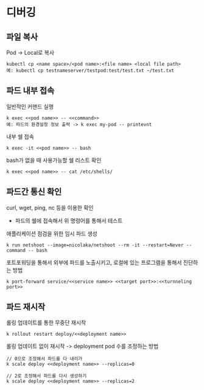 # 디버깅
## 파일 복사
Pod -> Local로 복사
```
kubectl cp <name space>/<pod name>:<file name> <local file path>
예: kubectl cp testnameserver/testpod:test/test.txt ~/test.txt
```

## 파드 내부 접속
일반적인 커맨드 실행
```
k exec <<pod name>> -- <<command>>
예: 파드의 환경설정 정보 출력 -> k exec my-pod -- printevnt
```

내부 쉘 접속
```
k exec -it <<pod name>> -- bash
```

bash가 없을 때 사용가능할 쉘 리스트 확인
```
k exec <<pod name>> -- cat /etc/shells/
```

## 파드간 통신 확인
curl, wget, ping, nc 등을 이용한 확인
- 파드의 쉘에 접속해서 위 명령어를 통해서 테스트

애플리케이션 점검을 위한 임시 파드 생성
```
k run netshoot --image=nicolaka/netshoot --rm -it --restart=Never --command -- bash
```

포트포워딩을 통해서 외부에 파드를 노출시키고, 로컬에 있는 프로그램을 통해서 진단하는 방법
```
k port-forward service/<<service name>> <<target port>>:<<turnneling port>>
```

## 파드 재시작
롤링 업데이트를 통한 무중단 재시작
```
k rollout restart deploy/<<deployment name>>
```

롤링 업데이트 없이 재시작 -> deployment pod 수를 조정하는 방법
```
// 0으로 조정해서 파드를 다 내리가
k scale deploy <<deployment name>> --replicas=0

// 2로 조정해서 파드를 다시 생성하기
k scale deploy <<deployment name>> --replicas=2
```